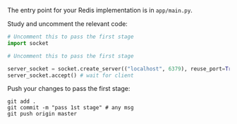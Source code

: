 The entry point for your Redis implementation is in `app/main.py`.

Study and uncomment the relevant code: 

```python
# Uncomment this to pass the first stage
import socket
```

```python
# Uncomment this to pass the first stage

server_socket = socket.create_server(("localhost", 6379), reuse_port=True)
server_socket.accept() # wait for client
```

Push your changes to pass the first stage:

```
git add .
git commit -m "pass 1st stage" # any msg
git push origin master
```
